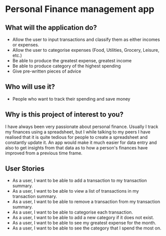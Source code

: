# Personal Finance management app

## What will the application do?

- Allow the user to input transactions and classify them as either incomes or expenses.
- Allow the user to categorise expenses (Food, Utilities, Grocery, Leisure, etc.)
- Be able to produce the greatest expense, greatest income
- Be able to produce category of the highest spending
- Give pre-written pieces of advice

## Who will use it?

- People who want to track their spending and save money

## Why is this project of interest to you?

I have always been very passionate about personal finance. Usually I track
my finances using a spreadsheet, but I while talking to my peers I have
realised that it is quite tedious for people to create a spreadsheet
and constantly update it. An app would make it much easier for
data entry and also to get insights from that data as to how
a person's finances have improved from a previous time frame.

## User Stories

- As a user, I want to be able to add a transaction to my transaction summary.
- As a user, I want to be able to view a list of transactions in my transaction summary.
- As a user, I want to be able to remove a transaction from my transaction summary.
- As a user, I want to be able to categorise each transaction.
- As a user, I want to be able to add a new category if it does not exist.
- As a user, I want to be able to see my greatest expense for the month.
- As a user, I want to be able to see the category that I spend the most on.